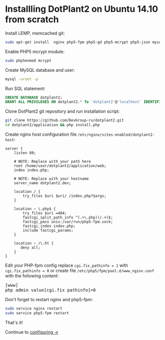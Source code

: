 # Installling DotPlant2 on Ubuntu 14.10 from scratch

Install LEMP, memcached git:

``` bash
sudo apt-get install  nginx php5-fpm php5-gd php5-mcrypt php5-json mysql-server php5-mysql php5-cli php5-memcached memcached php5-curl php5-intl git
```

Enable PHP5 mcrypt module:

``` bash
sudo php5enmod mcrypt
```

Create MySQL database and user:

``` bash
mysql -uroot -p
```

Run SQL statement:

``` SQL
CREATE DATABASE dotplant2;
GRANT ALL PRIVILEGES ON dotplant2.* To 'dotplant2'@'localhost' IDENTIFIED BY 'REPLACE_WITH_YOUR_PASSWORD';
```

Clone DotPlant2 git repository and run installation script:

``` bash
git clone https://github.com/DevGroup-ru/dotplant2.git
cd dotplant2/application && php install.php
```

Create nginx host configuration file `/etc/nginx/sites-enabled/dotplant2-host`:

```
server {
    listen 80;
    
    # NOTE: Replace with your path here
    root /home/user/dotplant2/application/web;
    index index.php;
    
    # NOTE: Replace with your hostname
    server_name dotplant2.dev;

    location / {
        try_files $uri $uri/ /index.php?$args;
    }

    location ~ \.php$ {
        try_files $uri =404;
        fastcgi_split_path_info ^(.+\.php)(/.+)$;
        fastcgi_pass unix:/var/run/php5-fpm.sock;
        fastcgi_index index.php;
        include fastcgi_params;
    }

    location ~ /\.ht {
       deny all;
    }
}
```


Edit your PHP-fpm config replace `cgi.fix_pathinfo = 1` with `cgi.fix_pathinfo = 0` or create file `/etc/php5/fpm/pool.d/www_nginx.conf` with the following content: 
<pre>
[www]
php_admin_value[cgi.fix_pathinfo]=0
</pre>

Don't forget to restart nginx and php5-fpm: 

``` bash
sudo service nginx restart
sudo service php5-fpm restart
```

That's it!

Continue to [configuring &rarr;](../Configuration.html)
